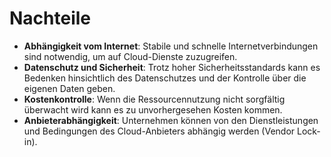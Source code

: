 # Nachteile

- **Abhängigkeit vom Internet**: Stabile und schnelle Internetverbindungen sind notwendig, um auf Cloud-Dienste zuzugreifen.
- **Datenschutz und Sicherheit**: Trotz hoher Sicherheitsstandards kann es Bedenken hinsichtlich des Datenschutzes und der Kontrolle über die eigenen Daten geben.
- **Kostenkontrolle**: Wenn die Ressourcennutzung nicht sorgfältig überwacht wird kann es zu unvorhergesehen Kosten kommen.
- **Anbieterabhängigkeit**: Unternehmen können von den Dienstleistungen und Bedingungen des Cloud-Anbieters abhängig werden (Vendor Lock-in).
